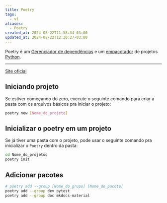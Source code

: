 ```yaml
---
title: Poetry
tags:
  - v1
aliases:
  - Poetry
created_at: 2024-08-22T11:58:34-03:00
updated_at: 2024-08-22T12:30:27-03:00
---
```


Poetry é um [Gerenciador de dependências](Gerenciador%20de%20dependências) e um [empacotador](Empacotador) de projetos [Python](api/ideias/2024/07/09/Linguagem_Python.md). 

---

[Site oficial](https://python-poetry.org)

## Iniciando projeto

Se estiver começando do zero, execute o seguinte comando para criar a pasta com os arquivos básicos pra iniciar o projeto:
```sh
poetry new [Nome_do_projeto]
```

## Inicializar o poetry em um projeto 

Se já tiver uma pasta com o projeto, pode usar o seguinte comando pra inicializar o `Poetry` dentro da pasta:

```sh
cd Nome_do_projetoq
poetry init
```

## Adicionar pacotes

```sh 
# poetry add --group [Nome_do_grupo] [Nome_do_pacote]
poetry add --group dev pytest
poetry add --group doc mkdocs-material
```

